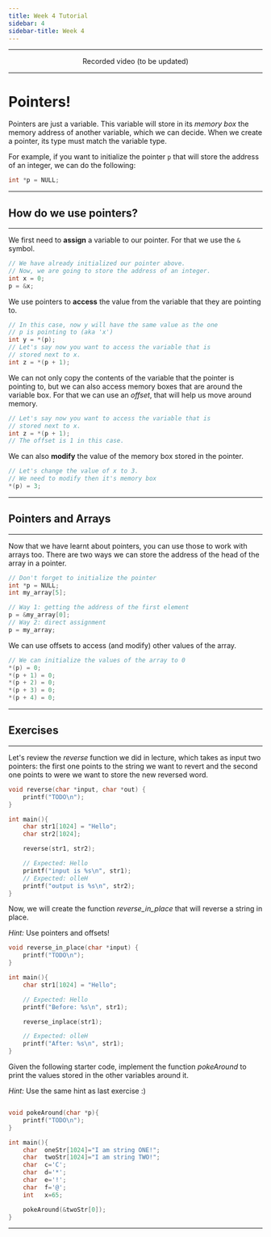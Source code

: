 ```yaml
---
title: Week 4 Tutorial
sidebar: 4
sidebar-title: Week 4
---
```



---


<p align="center"> <a> Recorded video (to be updated) </a> </p>

---

# Pointers!

Pointers are just a variable. This variable will store in its *memory box* the memory address of another variable, which we can decide. When we create a pointer, its type must match the variable type.

For example, if you want to initialize the pointer ```p``` that will store the address of an integer, we can do the following:

```c
int *p = NULL;
```
---

## How do we use pointers?

---

We first need to **assign** a variable to our pointer. For that we use the ```&``` symbol.

```c
// We have already initialized our pointer above.
// Now, we are going to store the address of an integer.
int x = 0;
p = &x;
```

We use pointers to **access** the value from the variable that they are pointing to. 

```c
// In this case, now y will have the same value as the one
// p is pointing to (aka 'x')
int y = *(p);
// Let's say now you want to access the variable that is
// stored next to x.
int z = *(p + 1);
```

We can not only copy the contents of the variable that the pointer is pointing to, but we can also access memory boxes that are around the variable box. For that we can use an *offset*, that will help us move around memory.

```c
// Let's say now you want to access the variable that is
// stored next to x.
int z = *(p + 1);
// The offset is 1 in this case.
```

We can also **modify** the value of the memory box stored in the pointer.

```c
// Let's change the value of x to 3.
// We need to modify then it's memory box
*(p) = 3;
```

---

## Pointers and Arrays

---

Now that we have learnt about pointers, you can use those to work with arrays too. There are two ways we can store the address of the head of the array in a pointer.

```c
// Don't forget to initialize the pointer
int *p = NULL;
int my_array[5];

// Way 1: getting the address of the first element
p = &my_array[0];
// Way 2: direct assignment
p = my_array;
```

We can use offsets to access (and modify) other values of the array.

```c
// We can initialize the values of the array to 0
*(p) = 0;
*(p + 1) = 0;
*(p + 2) = 0;
*(p + 3) = 0;
*(p + 4) = 0;
```

---

## Exercises

---

Let's review the *reverse* function we did in lecture, which takes as input two pointers: the first one points to the string we want to revert and the second one points to were we want to store the new reversed word.

```c
void reverse(char *input, char *out) {
    printf("TODO\n");
}

int main(){
    char str1[1024] = "Hello";
    char str2[1024];

    reverse(str1, str2);

    // Expected: Hello
    printf("input is %s\n", str1);
    // Expected: olleH
    printf("output is %s\n", str2);
}
```

Now, we will create the function *reverse_in_place* that will reverse a string in place. 

*Hint:* Use pointers and offsets!

```c
void reverse_in_place(char *input) {
    printf("TODO\n");
}

int main(){
    char str1[1024] = "Hello";

    // Expected: Hello
    printf("Before: %s\n", str1);

    reverse_inplace(str1);

    // Expected: olleH
    printf("After: %s\n", str1);
}
```

Given the following starter code, implement the function *pokeAround* to print the values stored in the other variables around it.

*Hint:* Use the same hint as last exercise :)

```c

void pokeAround(char *p){
    printf("TODO\n");
}

int main(){
    char  oneStr[1024]="I am string ONE!";
	char  twoStr[1024]="I am string TWO!";
	char  c='C';
	char  d='*';
	char  e='!';
	char  f='@';
	int   x=65;

	pokeAround(&twoStr[0]);
}

```

---